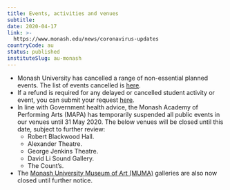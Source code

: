 ```yaml
---
title: Events, activities and venues
subtitle: 
date: 2020-04-17
link: >-
  https://www.monash.edu/news/coronavirus-updates
countryCode: au
status: published
instituteSlug: au-monash
---
```

  * Monash University has cancelled a range of non-essential planned events. The list of events cancelled is [here](https://click.a.e.monash.edu/?qs=6b216aca81304e2836e1f3a6cbba64e2b9b20b5b072f3d9976a9e1187573cdb44cb58bc232830987482483c6a41ebbb60c7ed93801a19b63 "covid19_event_cancellations").
  * If a refund is required for any delayed or cancelled student activity or event, you can submit your request [here](https://www.monash.edu/eforms-resources/frevvo-forms/reimbursement-forms/event-cancellation-reimbursement-request).
  * In line with Government health advice, the Monash Academy of Performing Arts (MAPA) has temporarily suspended all public events in our venues until 31 May 2020. The below venues will be closed until this date, subject to further review:
    * Robert Blackwood Hall.
    * Alexander Theatre.
    * George Jenkins Theatre.
    * David Li Sound Gallery.
    * The Count’s.
  * The [Monash University Museum of Art (MUMA)](https://www.monash.edu/muma) galleries are also now closed until further notice.


